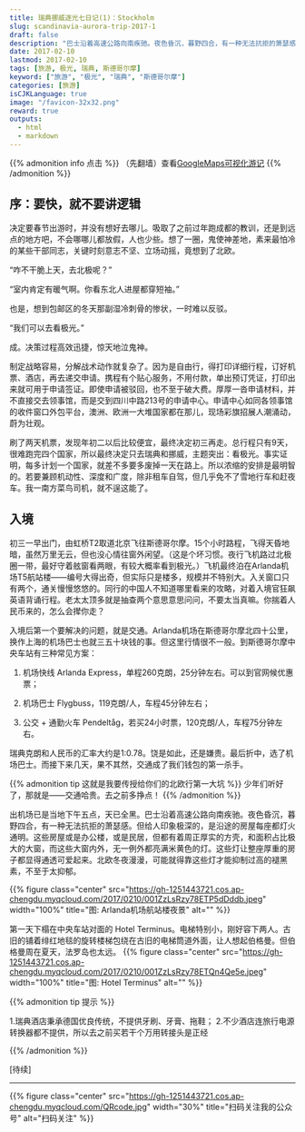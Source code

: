 ```yaml
---
title: 瑞典挪威逐光七日记(1)：Stockholm
slug: scandinavia-aurora-trip-2017-1
draft: false
description: "巴士沿着高速公路向南疾驰。夜色昏沉，暮野四合，有一种无法抗拒的萧瑟感。但给人印象极深的，是沿途的房屋每座都灯火通明。这些房屋或是办公楼，或是民居，但都有着周正厚实的方壳，和面积占比极大的大窗，而这些大窗内外，无一例外都亮满米黄色的灯。"
date: 2017-02-10
lastmod: 2017-02-10
tags: [旅游, 极光, 瑞典, 斯德哥尔摩]
keyword: ["旅游", "极光", "瑞典", "斯德哥尔摩"]
categories: [旅游]
isCJKLanguage: true
image: "/favicon-32x32.png"
reward: true
outputs:
  - html
  - markdown
---
```


{{% admonition info 点击 %}}
（先翻墙）查看[GoogleMaps可视化游记](https://www.google.com/maps/d/viewer?mid=1VPcRM0UCYSvrJdjV_kFyojtUCuU&ll=64.93481342886963%2C19.221822024999927&z=3)
{{% /admonition %}}

## 序：要快，就不要讲逻辑

决定要春节出游时，并没有想好去哪儿。吸取了之前过年跑成都的教训，还是到远点的地方吧，不会哪哪儿都放假，人也少些。想了一圈，鬼使神差地，素来最怕冷的某些干部同志，关键时刻意志不坚、立场动摇，竟想到了北欧。

“咋不干脆上天，去北极呢？”

“室内肯定有暖气啊。你看东北人进屋都穿短袖。”​

也是，想到包邮区的冬天那副湿冷刺骨的惨状，一时难以反驳。

“我们可以去看极光。”

成。决策过程高效迅捷，惊天地泣鬼神。

<!--more-->

制定战略容易，分解战术动作就复杂了。因为是自由行，得打印详细行程，订好机票、酒店，再去递交申请。携程有个贴心服务，不用付款，单出预订凭证，打印出来就可用于申请签证。即使申请被驳回，也不至于破大费。厚厚一沓申请材料，并不直接交去领事馆，而是交到四川中路213号的申请中心。申请中心如同各领事馆的收件窗口外包平台，澳洲、欧洲一大堆国家都在那儿，现场彩旗招展人潮涌动，蔚为壮观。

刷了两天机票，发现年初二以后比较便宜，最终决定初三再走。总行程只有9天，很难跑完四个国家，所以最终决定只去瑞典和挪威，主题突出：看极光。事实证明，每多计划一个国家，就差不多要多废掉一天在路上。所以浓缩的安排是最明智的。若要兼顾机动性、深度和广度，除非租车自驾，但几乎免不了雪地行车和赶夜车。我一南方菜鸟司机，就不逞这能了。

## 入境

初三一早出门，由虹桥T2取道北京飞往斯德哥尔摩。15个小时路程，飞得天昏地暗，虽然万里无云，但也没心情往窗外闲望。（这是个坏习惯。夜行飞机路过北极圈一带，最好守着舷窗看两眼，有较大概率看到极光。）飞机最终泊在Arlanda机场T5航站楼——编号大得出奇，但实际只是楼多，规模并不特别大。入关窗口只有两个，通关慢慢悠悠的。同行的中国人不知道哪里看来的攻略，对着入境官狂飙英语背诵行程。老太太顶多就是抽查两个意思意思问问，不要太当真嘛。你揣着人民币来的，怎么会撵你走？

入境后第一个要解决的问题，就是交通。Arlanda机场在斯德哥尔摩北四十公里，换作上海的机场巴士也就三五十块钱的事。但这里行情很不一般。到斯德哥尔摩中央车站有三种常见方案：

1. 机场快线 Arlanda Express，单程​260克朗，25分钟左右。可以到官网候优惠票；

2. 机场巴士 Flygbuss，119克朗/人，车程45分钟左右；

3. 公交 + 通勤火车 Pendeltåg，若买24小时票，120克朗/人，车程75分钟左右。

瑞典克朗和人民币的汇率大约是1:0.78。饶是如此，还是嫌贵。​最后折中，选了机场巴士。而接下来几天，果不其然，交通成了我们钱包的第一杀手。

{{% admonition tip 这就是我要传授给你们的北欧行第一大坑 %}}
少年们听好了，​那就是——交通哈贵。去之前多挣点！​
{{% /admonition %}}

出机场已是当地下午五点，天已全黑。巴士沿着高速公路向南疾驰。夜色昏沉，暮野四合，有一种无法抗拒的萧瑟感。但给人印象极深的，是沿途的房屋每座都灯火通明。这些房屋或是办公楼，或是民居，但都有着周正厚实的方壳，和面积占比极大的大窗，而这些大窗内外，无一例外都亮满米黄色的灯。这些灯让整座厚重的房子都显得通透可爱起来。北欧冬夜漫漫，可能就得靠这些灯才能抑制过高的褪黑素，不至于太抑郁。​​

{{% figure class="center" src="https://gh-1251443721.cos.ap-chengdu.myqcloud.com/2017/0210/001ZzLsRzy78ETP5dDddb.jpeg" width="100%" title="图: Arlanda机场航站楼夜景" alt="" %}}

第一天下榻在中央车站对面的 Hotel Terminus。电梯特别小，刚好容下两人。古旧的铺着绯红地毯的旋转楼梯包绕在古旧的电梯筒道外面，让人想起伯格曼。但伯格曼周在夏天，法罗岛也太远。
{{% figure class="center" src="https://gh-1251443721.cos.ap-chengdu.myqcloud.com/2017/0210/001ZzLsRzy78ETQn4Qe5e.jpeg" width="100%" title="图: Hotel Terminus" alt="" %}}

{{% admonition tip 提示 %}}

1.瑞典酒店秉承德国优良传统，不提供牙刷、牙膏、拖鞋；
2.不少酒店连旅行电源转换器都不提供，所以去之前买若干个万用转接头是正经

{{% /admonition %}}

[待续]

---

<!-- {% raw %} -->
{{% figure class="center" src="https://gh-1251443721.cos.ap-chengdu.myqcloud.com/QRcode.jpg" width="30%" title="扫码关注我的公众号" alt="扫码关注" %}}
<!-- {% endraw %} -->

